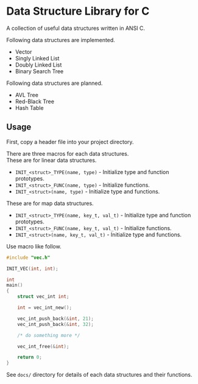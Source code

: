 Data Structure Library for C
============================

A collection of useful data structures written in ANSI C.  

Following data structures are implemented.
* Vector
* Singly Linked List
* Doubly Linked List
* Binary Search Tree

Following data structures are planned.
* AVL Tree
* Red-Black Tree
* Hash Table

Usage
-----

First, copy a header file into your project directory.

There are three macros for each data structures.  
These are for linear data structures.
* `INIT_<struct>_TYPE(name, type)` - Initialize type and function prototypes.
* `INIT_<struct>_FUNC(name, type)` - Initialize functions.
* `INIT_<struct>(name, type)` - Initialize type and functions.

These are for map data structures.
* `INIT_<struct>_TYPE(name, key_t, val_t)` - Initialize type and function prototypes.
* `INIT_<struct>_FUNC(name, key_t, val_t)` - Initialize functions.
* `INIT_<struct>(name, key_t, val_t)` - Initialize type and functions.

Use macro like follow.

```c
#include "vec.h"

INIT_VEC(int, int);

int
main()
{
	struct vec_int int;

	int = vec_int_new();

	vec_int_push_back(&int, 21);
	vec_int_push_back(&int, 32);

	/* do something more */

	vec_int_free(&int);

	return 0;
}
```

See `docs/` directory for details of each data structures and their functions.
